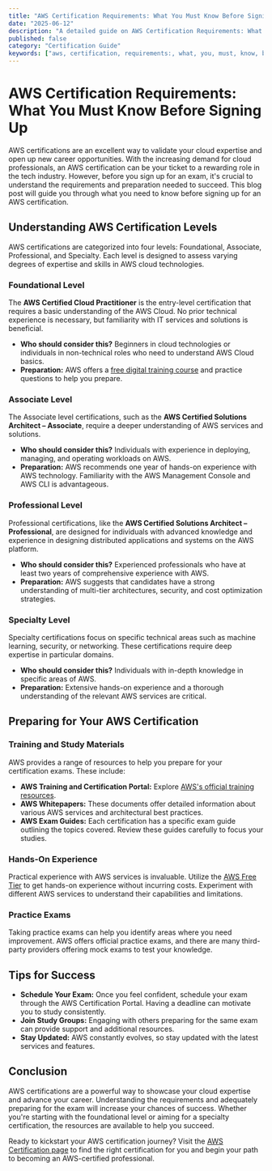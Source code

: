 ```yaml
---
title: "AWS Certification Requirements: What You Must Know Before Signing Up"
date: "2025-06-12"
description: "A detailed guide on AWS Certification Requirements: What You Must Know Before Signing Up"
published: false
category: "Certification Guide"
keywords: ["aws, certification, requirements:, what, you, must, know, before, signing, up"]
---
```


# AWS Certification Requirements: What You Must Know Before Signing Up

AWS certifications are an excellent way to validate your cloud expertise and open up new career opportunities. With the increasing demand for cloud professionals, an AWS certification can be your ticket to a rewarding role in the tech industry. However, before you sign up for an exam, it's crucial to understand the requirements and preparation needed to succeed. This blog post will guide you through what you need to know before signing up for an AWS certification.

## Understanding AWS Certification Levels

AWS certifications are categorized into four levels: Foundational, Associate, Professional, and Specialty. Each level is designed to assess varying degrees of expertise and skills in AWS cloud technologies.

### Foundational Level

The **AWS Certified Cloud Practitioner** is the entry-level certification that requires a basic understanding of the AWS Cloud. No prior technical experience is necessary, but familiarity with IT services and solutions is beneficial.

- **Who should consider this?** Beginners in cloud technologies or individuals in non-technical roles who need to understand AWS Cloud basics.
- **Preparation:** AWS offers a [free digital training course](https://aws.amazon.com/training/digital/) and practice questions to help you prepare.

### Associate Level

The Associate level certifications, such as the **AWS Certified Solutions Architect – Associate**, require a deeper understanding of AWS services and solutions. 

- **Who should consider this?** Individuals with experience in deploying, managing, and operating workloads on AWS.
- **Preparation:** AWS recommends one year of hands-on experience with AWS technology. Familiarity with the AWS Management Console and AWS CLI is advantageous.

### Professional Level

Professional certifications, like the **AWS Certified Solutions Architect – Professional**, are designed for individuals with advanced knowledge and experience in designing distributed applications and systems on the AWS platform.

- **Who should consider this?** Experienced professionals who have at least two years of comprehensive experience with AWS.
- **Preparation:** AWS suggests that candidates have a strong understanding of multi-tier architectures, security, and cost optimization strategies.

### Specialty Level

Specialty certifications focus on specific technical areas such as machine learning, security, or networking. These certifications require deep expertise in particular domains.

- **Who should consider this?** Individuals with in-depth knowledge in specific areas of AWS.
- **Preparation:** Extensive hands-on experience and a thorough understanding of the relevant AWS services are critical.

## Preparing for Your AWS Certification

### Training and Study Materials

AWS provides a range of resources to help you prepare for your certification exams. These include:

- **AWS Training and Certification Portal:** Explore [AWS's official training resources](https://aws.amazon.com/training/).
- **AWS Whitepapers:** These documents offer detailed information about various AWS services and architectural best practices.
- **AWS Exam Guides:** Each certification has a specific exam guide outlining the topics covered. Review these guides carefully to focus your studies.

### Hands-On Experience

Practical experience with AWS services is invaluable. Utilize the [AWS Free Tier](https://aws.amazon.com/free/) to get hands-on experience without incurring costs. Experiment with different AWS services to understand their capabilities and limitations.

### Practice Exams

Taking practice exams can help you identify areas where you need improvement. AWS offers official practice exams, and there are many third-party providers offering mock exams to test your knowledge.

## Tips for Success

- **Schedule Your Exam:** Once you feel confident, schedule your exam through the AWS Certification Portal. Having a deadline can motivate you to study consistently.
- **Join Study Groups:** Engaging with others preparing for the same exam can provide support and additional resources.
- **Stay Updated:** AWS constantly evolves, so stay updated with the latest services and features.

## Conclusion

AWS certifications are a powerful way to showcase your cloud expertise and advance your career. Understanding the requirements and adequately preparing for the exam will increase your chances of success. Whether you're starting with the foundational level or aiming for a specialty certification, the resources are available to help you succeed.

Ready to kickstart your AWS certification journey? Visit the [AWS Certification page](https://aws.amazon.com/certification/) to find the right certification for you and begin your path to becoming an AWS-certified professional.